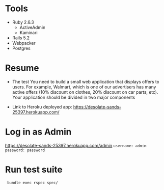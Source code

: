 # Tools
- Ruby 2.6.3
  - ActiveAdmin
  - Kaminari
- Rails 5.2
- Webpacker
- Postgres

# Resume
* The test
You need to build a small web application that displays offers to users. For example, Walmart, which is one of our advertisers has many active offers (10% discount on clothes, 20% discount on car parts, etc). Your application should be divided in two major components

- Link to Heroku deployed app: https://desolate-sands-25397.herokuapp.com/


# Log in as Admin
https://desolate-sands-25397.herokuapp.com/admin
   ```username: admin```
   ```password: password```
# Run test suite
``` bundle exec rspec spec/```
